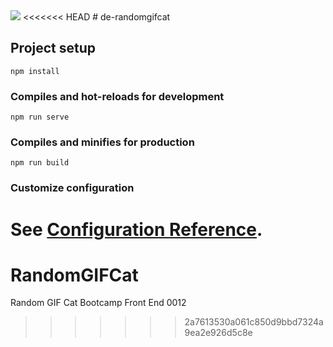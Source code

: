 <img src="assets/RandomGIFCat.png">
<<<<<<< HEAD
# de-randomgifcat

## Project setup
```
npm install
```

### Compiles and hot-reloads for development
```
npm run serve
```

### Compiles and minifies for production
```
npm run build
```

### Customize configuration
See [Configuration Reference](https://cli.vuejs.org/config/).
=======
# RandomGIFCat
Random GIF Cat Bootcamp Front End 0012
>>>>>>> 2a7613530a061c850d9bbd7324a9ea2e926d5c8e
